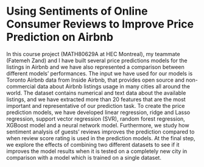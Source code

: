 # Using Sentiments of Online Consumer Reviews to Improve Price Prediction on Airbnb

In this course project (MATH80629A at HEC Montreal), my teammate (Fatemeh Zand) and I have built several price predictions models for the listings in Airbnb and we have also represented a comparison between different models’ performances. The input we have used for our models is Toronto Airbnb data from Inside Airbnb, that provides open source and non-commercial data about Airbnb listings usage in many cities all around the world. The dataset contains numerical and text data about the available listings, and we have extracted more than 20 features that are the most important and representative of our prediction task. To create the price prediction models, we have developed linear regression, ridge and Lasso regression, support vector regression (SVR), random forest regression, XGBoost model and a neural network model. Furthermore, we study how sentiment analysis of guests’ reviews improves the prediction compared to when review score rating is used in the prediction models. At the final step, we explore the effects of combining two different datasets to see if it improves the model results when it is tested on a completely new city in comparison with a model which is trained on a single dataset.
